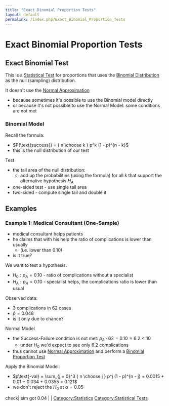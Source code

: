```yaml
---
title: "Exact Binomial Proportion Tests"
layout: default
permalink: /index.php/Exact_Binomial_Proportion_Tests
---
```


# Exact Binomial Proportion Tests

## Exact Binomial Test
This is a [Statistical Test](Statistical_Test) for proportions that uses the [Binomial Distribution](Binomial_Distribution) as the null (sampling) distribution. 

It doesn't use the [Normal Approximation](Binomial_Distribution#Normal_Approximation)
- because sometimes it's possible to use the Binomial model directly 
- or because it's not possible to use the Normal Model: some conditions are not met


### Binomial Model
Recall the formula:
- $P(\text{success}) = { n \choose k } p^k (1 - p)^{n - k}$
- this is the null distribution of our test 


Test
- the tail area of the null distribution:
  - add up the probabilities (using the formula) for all $k$ that support the alternative hypothesis $H_A$
- one-sided test - use single tail area
- two-sided - compute single tail and double it



## Examples
### Example 1: Medical Consultant (One-Sample)
- medical consultant helps patients 
- he claims that with his help the ratio of complications is lower than usually 
  - (i.e. lower than 0.10)
- is it true?


We want to test a hypothesis: 
- $H_0: p_A = 0.10$ - ratio of complications without a specialist 
- $H_A: p_A < 0.10$ - specialist helps, the complications ratio is lower than usual 

Observed data:
- 3 complications in 62 cases
- $\hat{p} = 0.048$ 
- is it only due to chance? 


Normal Model
- the Success-Failure condition is not met: $p_A \cdot 62 = 0.10 \approx 6.2 < 10$
  - under $H_0$ we'd expect to see only 6.2 complications 
- thus cannot use [Normal Approximation](Binomial_Distribution#Normal_Approximation) and perform a [Binomial Proportion Test](Binomial_Proportion_Tests)


Apply the Binomial Model:
- $p\text{-val} = \sum_{j = 0}^3  { n \choose j } p^j (1 - p)^{n - j} = 0.0015 + 0.01 + 0.034 + 0.0355 = 0.121$
- we don't reject the $H_0$ at $\alpha = 0.05$

check|   sim got 0.04 | |
[Category:Statistics](Category_Statistics)
[Category:Statistical Tests](Category_Statistical_Tests)